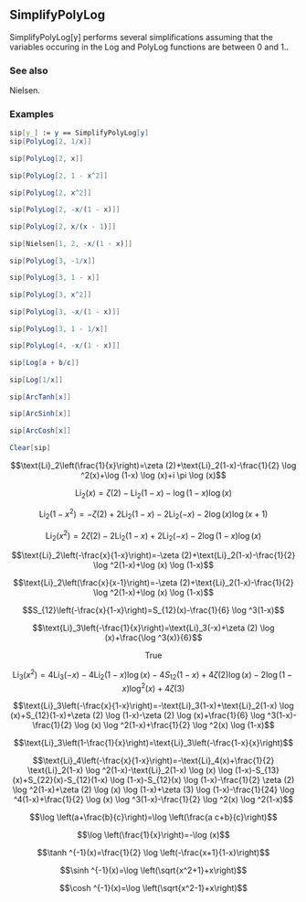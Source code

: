 ##  SimplifyPolyLog 

SimplifyPolyLog[y] performs several simplifications assuming that the variables occuring in the Log and PolyLog functions are between 0 and 1..

###  See also 

Nielsen.

###  Examples 

```mathematica
sip[y_] := y == SimplifyPolyLog[y]
sip[PolyLog[2, 1/x]] 
 
sip[PolyLog[2, x]] 
 
sip[PolyLog[2, 1 - x^2]] 
 
sip[PolyLog[2, x^2]] 
 
sip[PolyLog[2, -x/(1 - x)]] 
 
sip[PolyLog[2, x/(x - 1)]] 
 
sip[Nielsen[1, 2, -x/(1 - x)]] 
 
sip[PolyLog[3, -1/x]] 
 
sip[PolyLog[3, 1 - x]] 
 
sip[PolyLog[3, x^2]] 
 
sip[PolyLog[3, -x/(1 - x)]] 
 
sip[PolyLog[3, 1 - 1/x]] 
 
sip[PolyLog[4, -x/(1 - x)]] 
 
sip[Log[a + b/c]] 
 
sip[Log[1/x]] 
 
sip[ArcTanh[x]] 
 
sip[ArcSinh[x]] 
 
sip[ArcCosh[x]] 
 
Clear[sip]
```

$$\text{Li}_2\left(\frac{1}{x}\right)=\zeta (2)+\text{Li}_2(1-x)-\frac{1}{2} \log ^2(x)+\log (1-x) \log (x)+i \pi  \log (x)$$

$$\text{Li}_2(x)=\zeta (2)-\text{Li}_2(1-x)-\log (1-x) \log (x)$$

$$\text{Li}_2\left(1-x^2\right)=-\zeta (2)+2 \text{Li}_2(1-x)-2 \text{Li}_2(-x)-2 \log (x) \log (x+1)$$

$$\text{Li}_2\left(x^2\right)=2 \zeta (2)-2 \text{Li}_2(1-x)+2 \text{Li}_2(-x)-2 \log (1-x) \log (x)$$

$$\text{Li}_2\left(-\frac{x}{1-x}\right)=-\zeta (2)+\text{Li}_2(1-x)-\frac{1}{2} \log ^2(1-x)+\log (x) \log (1-x)$$

$$\text{Li}_2\left(\frac{x}{x-1}\right)=-\zeta (2)+\text{Li}_2(1-x)-\frac{1}{2} \log ^2(1-x)+\log (x) \log (1-x)$$

$$S_{12}\left(-\frac{x}{1-x}\right)=S_{12}(x)-\frac{1}{6} \log ^3(1-x)$$

$$\text{Li}_3\left(-\frac{1}{x}\right)=\text{Li}_3(-x)+\zeta (2) \log (x)+\frac{\log ^3(x)}{6}$$

$$\text{True}$$

$$\text{Li}_3\left(x^2\right)=4 \text{Li}_3(-x)-4 \text{Li}_2(1-x) \log (x)-4 S_{12}(1-x)+4 \zeta (2) \log (x)-2 \log (1-x) \log ^2(x)+4 \zeta (3)$$

$$\text{Li}_3\left(-\frac{x}{1-x}\right)=-\text{Li}_3(1-x)+\text{Li}_2(1-x) \log (x)+S_{12}(1-x)+\zeta (2) \log (1-x)-\zeta (2) \log (x)+\frac{1}{6} \log ^3(1-x)-\frac{1}{2} \log (x) \log ^2(1-x)+\frac{1}{2} \log ^2(x) \log (1-x)$$

$$\text{Li}_3\left(1-\frac{1}{x}\right)=\text{Li}_3\left(-\frac{1-x}{x}\right)$$

$$\text{Li}_4\left(-\frac{x}{1-x}\right)=-\text{Li}_4(x)+\frac{1}{2} \text{Li}_2(1-x) \log ^2(1-x)-\text{Li}_2(1-x) \log (x) \log (1-x)-S_{13}(x)+S_{22}(x)-S_{12}(1-x) \log (1-x)-S_{12}(x) \log (1-x)-\frac{1}{2} \zeta (2) \log ^2(1-x)+\zeta (2) \log (x) \log (1-x)+\zeta (3) \log (1-x)-\frac{1}{24} \log ^4(1-x)+\frac{1}{2} \log (x) \log ^3(1-x)-\frac{1}{2} \log ^2(x) \log ^2(1-x)$$

$$\log \left(a+\frac{b}{c}\right)=\log \left(\frac{a c+b}{c}\right)$$

$$\log \left(\frac{1}{x}\right)=-\log (x)$$

$$\tanh ^{-1}(x)=\frac{1}{2} \log \left(-\frac{x+1}{1-x}\right)$$

$$\sinh ^{-1}(x)=\log \left(\sqrt{x^2+1}+x\right)$$

$$\cosh ^{-1}(x)=\log \left(\sqrt{x^2-1}+x\right)$$